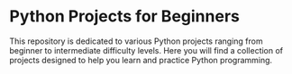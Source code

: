 # Python Projects for Beginners
This repository is dedicated to various Python projects ranging from beginner to intermediate difficulty levels. Here you will find a collection of projects designed to help you learn and practice Python programming.
